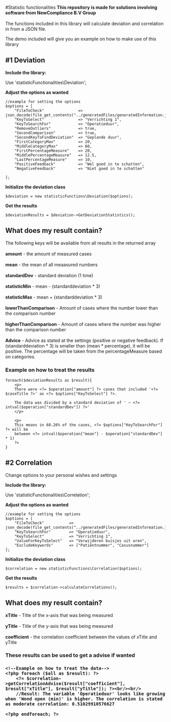 #Statistic functionalities
<b>This repository is made for solutions involving software from NewCompliance B.V Group</b>
<br/><br/>
The functions included in this library will calculate deviation and correlation in from a JSON file.

The demo included will give you an example on how to make use of this library

## #1 Deviation
<b>Include the library:</b>

Use 'statisticFunctionalities\Deviation';

<b>Adjust the options as wanted</b>
```
//example for setting the options
$options = [
    "FileToCheck"               => json_decode(file_get_contents("../generatedFiles/generatedInformation.json")),
    "KeyToSelect"               => "Verrichting 1",
    "KeyToSearchFor"            => "Operatieduur",
    "RemoveOutliers"            => true,
    "SecondComparison"          => true,
    "SecondKeyToFindDeviation"  => "Geplande duur",
    "FirstCategoryMax"          => 20,
    "MiddleCategoryMax"         => 60,
    "FirstPercentageMeasure"    => 20,
    "MiddlePercentageMeasure"   => 12.5,
    "LastPercentageMeasure"     => 10,
    "PositiveFeedback"          => "Wel goed in te schatten",
    "NegativeFeedback"          => "Niet goed in te schatten"

];
```
<b>Initialize the deviation class</b>
```
$deviation = new statisticFunctions\Deviation($options);
```

<b>Get the results</b>
```
$deviationResults = $deviation->GetDeviationStatistics();
```
<h2>What does my result contain?</h2>

<p>The following keys will be available from all results in the returned array<br/><br/>
<b>amount</b> - the amount of measured cases<br/><br/>
<b>mean</b> - the mean of all meaasured numbers<br/><br/>
<b>standardDev</b> - standard deviation (1 time) <br/><br/>
<b>statisticMin</b> - mean - (standarddeviation * 3)<br/><br/>
<b>statisticMax</b> - mean + (standarddeviation * 3)<br/><br/>
<b>lowerThanComparison</b> -  Amount of cases where the number lower than the comparison number<br/><br/>
<b>higherThanComparison</b> - Amount of cases where the number was higher than the comparison number<br/><br/>
<b>Advice</b> - Advice as stated at the settings (positive or negative feedback). If (standarddeviation * 3) is smaller than (mean * percentage), it will be positive. The percentage will be taken from the percentageMeasure based on categories.
<p/>


<h3>Example on how to treat the results</h3>

```
foreach($deviationResults as $result){
    <p>
    There were <?= $operation["amount"] ?> cases that included '<?= $caseTitle ?>' as <?= $options["KeyToSelect"] ?>.
        
    The data was divided by a standard deviation of ' ~ <?= intval($operation["standardDev"]) ?>' 
    </p>
    
    <p>
    This means in 68.26% of the cases, <?= $options["KeyToSearchFor"] ?> will be
    between <?= intval($operation["mean"] - $operation["standardDev"] * 1) 
    ?>
}
``` 
## #2 Correlation
<p>Change options to your personal wishes and settings</p>

<b>Include the library:</b>

Use 'statisticFunctionalities\Correlation';

<b>Adjust the options as wanted</b>
```
//example for setting the options
$options = [
    "FileToCheck"           => json_decode(file_get_contents("../generatedFiles/generatedInformation.json")),
    "KeyToSearchFor"        => "Operatieduur",
    "KeyToSelect"           => "Verrichting 1",
    "ValueForKeyToSelect"   => "Verwijderen buisjes uit oren",
    "ExcludeKeywords"       => ["Patiëntnummer", "Casusnummer"]
];
```
<b>Initialize the deviation class</b>
```
$correlation = new statisticFunctions\Correlation($options);
```

<b>Get the results</b>

```
$results = $correlation->calculateCorrelations();
```

<h2>What does my result contain?</h2>
<b>xTitle</b> - Title of the x-axis that was being measured<br/><br/>
<b>yTitle</b> - Title of the y-axis that was being measured<br/><br/>
<b>coefficient</b> - the correlation coefficient between the values of xTitle and yTitle

<h3>These results can be used to get a advise if wanted<h3/>

```
<!--Example on how to treat the data-->
<?php foreach ($all as $result): ?>
    <?= $correlation->getCorrelationAdvise($result["coefficient"], $result["xTitle"], $result["yTitle"]); ?><br/><br/>
    //Result: The variable 'Operatieduur' looks like growing when 'Wond open (min)' is higher. The correlation is stated as moderate correlation: 0.51029910576627

<?php endforeach; ?>
```

